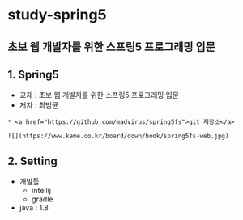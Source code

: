 # study-spring5

## 초보 웹 개발자를 위한 스프링5 프로그래밍 입문


## 1. Spring5

- 교재 : 초보 웹 개발자를 위한 스프링5 프로그래밍 입문
- 저자 : 최범균

```
* <a href="https://github.com/madvirus/spring5fs">git 저장소</a>

![](https://www.kame.co.kr/board/down/book/spring5fs-web.jpg)
```

## 2. Setting

- 개발툴 
  - intellij
  - gradle
- java : 1.8
